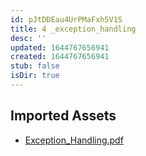 ```yaml
---
id: pJtDDEau4UrPMaFxh5V1S
title: 4 _exception_handling
desc: ''
updated: 1644767656941
created: 1644767656941
stub: false
isDir: true
---
```

## Imported Assets
- [Exception_Handling.pdf](/assets/exception_handling-rXPwiRxm1qNV.pdf)
